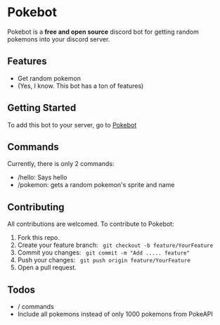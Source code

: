 # Pokebot

Pokebot is a **free and open source** discord bot for getting random pokemons into your discord server.

## Features

- Get random pokemon
- (Yes, I know. This bot has a ton of features)

## Getting Started

To add this bot to your server, go to [Pokebot](https://discord.com/api/oauth2/authorize?client_id=1246714676960694364&permissions=183296&scope=bot%20applications.commands)

## Commands

Currently, there is only 2 commands:

- /hello: Says hello
- /pokemon: gets a random pokemon's sprite and name

## Contributing

All contributions are welcomed. To contribute to Pokebot:

1. Fork this repo.
2. Create your feature branch: ` git checkout -b feature/YourFeature`
3. Commit you changes: ` git commit -m "Add ..... feature"`
4. Push your changes: ` git push origin feature/YourFeature`
5. Open a pull request.

## Todos

- / commands
- Include all pokemons instead of only 1000 pokemons from PokeAPI
